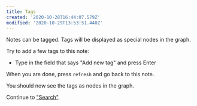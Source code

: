 ```yaml
---
title: Tags
created: '2020-10-28T16:44:07.579Z'
modified: '2020-10-29T13:53:51.440Z'
---
```


Notes can be tagged. Tags will be displayed as special nodes in the graph.

Try to add a few tags to this note:
- Type in the field that says "Add new tag" and press Enter

When you are done, press `refresh` and go back to this note.

You should now see the tags as nodes in the graph.

Continue to ["Search"](Search.md).